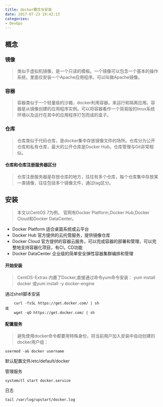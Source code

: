 ```yaml
---
title: docker概念与安装
date: 2017-07-23 19:42:13
categories: 
- DevOps
---
```



## 概念
<!--more-->
### 镜像

>  类似于虚拟机镜像，是一个只读的模板。一个镜像可以包含一个基本的操作系统，里面仅安装一个Apache应用程序。可以叫做Apache镜像。

### 容器
>  容器类似于一个轻量级的沙箱，docker利用容器，来运行和隔离应用。容器是从镜像创建的应用程序实例。可以将容器看作一个简易版的linux系统环境以及运行在其中的应用程序打包而成的盒子。

### 仓库
>  仓库类似于代码仓库，是docker集中存放镜像文件的场所。仓库分为公开仓库和私有仓库，最大的公开仓库是Docker Hub。仓库管理与Git非常相似。

#### 仓库和仓库注册服务器区分
>  仓库注册服务器是存放仓库的地方，往往有多个仓库，每个仓库集中存放某一类镜像，往往包括多个镜像文件，通过tag区分。

## 安装
>  本文以CentOS 7为例。
>  官网有Docker Platform,Docker Hub,Docker Cloud和Docker DataCenter。

* Docker Platform 适合桌面系统或云平台
* Docker Hub 官方提供的云托管服务，提供镜像仓库
* Docker Cloud 官方提供的容器云服务，可以完成容器的部署和管理，可以完整地支持容器化项目，有CI，CD功能
* Docker DataCenter  企业级的简单安全弹性容器集群编排和管理

#### 开始安装

>  CentOS-Extras 内置了Docker,直接通过命令yum命令安装：
>  yum install docker
>  或yum install -y docker-engine

通过shell脚本安装
```
	curl -fsSL https://get.docker.com/ | sh
或
	wget -qO https://get.docker.com/ | sh
```

####  配置服务
>  避免使用docker命令都要用特殊身份，将当前用户加入安装中自动创建的docker用户组：

```
usermod -aG docker username
```

默认配置文件/etc/default/docker

管理服务
```
systemctl start docker.service
```

日志
```
tail /var/log/upstart/docker.log
```